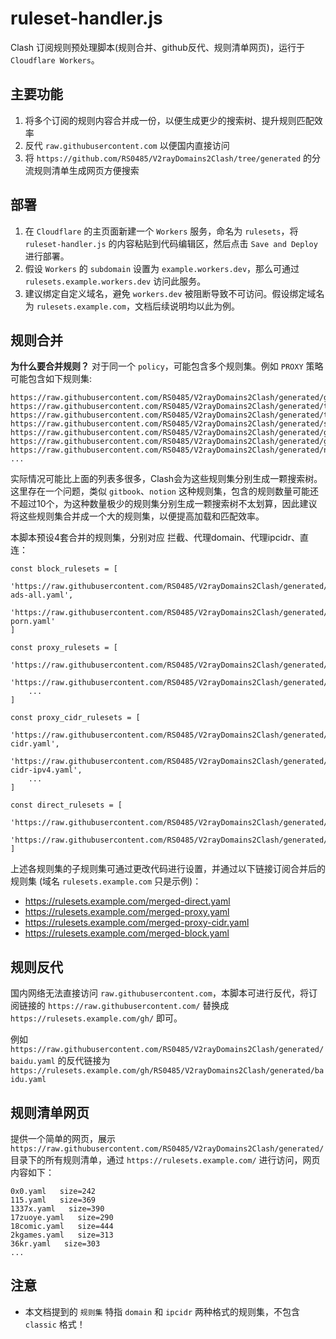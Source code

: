 # ruleset-handler.js
Clash 订阅规则预处理脚本(规则合并、github反代、规则清单网页)，运行于 `Cloudflare Workers`。

## 主要功能
1. 将多个订阅的规则内容合并成一份，以便生成更少的搜索树、提升规则匹配效率
2. 反代 `raw.githubusercontent.com` 以便国内直接访问
3. 将 `https://github.com/RS0485/V2rayDomains2Clash/tree/generated` 的分流规则清单生成网页方便搜索

## 部署
1. 在 `Cloudflare` 的主页面新建一个 `Workers` 服务，命名为 `rulesets`，将 `ruleset-handler.js` 的内容粘贴到代码编辑区，然后点击 `Save and Deploy` 进行部署。
2. 假设 `Workers` 的 `subdomain` 设置为 `example.workers.dev`，那么可通过 `rulesets.example.workers.dev` 访问此服务。
3. 建议绑定自定义域名，避免 `workers.dev` 被阻断导致不可访问。假设绑定域名为 `rulesets.example.com`，文档后续说明均以此为例。

## 规则合并
**为什么要合并规则？**
对于同一个 `policy`，可能包含多个规则集。例如 `PROXY` 策略可能包含如下规则集:
```
https://raw.githubusercontent.com/RS0485/V2rayDomains2Clash/generated/google.yaml
https://raw.githubusercontent.com/RS0485/V2rayDomains2Clash/generated/telegram.yaml
https://raw.githubusercontent.com/RS0485/V2rayDomains2Clash/generated/twitter.yaml
https://raw.githubusercontent.com/RS0485/V2rayDomains2Clash/generated/spotify.yaml
https://raw.githubusercontent.com/RS0485/V2rayDomains2Clash/generated/github.yaml
https://raw.githubusercontent.com/RS0485/V2rayDomains2Clash/generated/gitbook.yaml
https://raw.githubusercontent.com/RS0485/V2rayDomains2Clash/generated/notion.yaml
...
```
实际情况可能比上面的列表多很多，Clash会为这些规则集分别生成一颗搜索树。这里存在一个问题，类似 `gitbook`、`notion` 这种规则集，包含的规则数量可能还不超过10个，为这种数量极少的规则集分别生成一颗搜索树不太划算，因此建议将这些规则集合并成一个大的规则集，以便提高加载和匹配效率。

本脚本预设4套合并的规则集，分别对应 拦截、代理domain、代理ipcidr、直连：
```
const block_rulesets = [
    'https://raw.githubusercontent.com/RS0485/V2rayDomains2Clash/generated/category-ads-all.yaml',
    'https://raw.githubusercontent.com/RS0485/V2rayDomains2Clash/generated/category-porn.yaml'
]

const proxy_rulesets = [
    'https://raw.githubusercontent.com/RS0485/V2rayDomains2Clash/generated/yandex.yaml',
    'https://raw.githubusercontent.com/RS0485/V2rayDomains2Clash/generated/microsoft.yaml',
    ...
]

const proxy_cidr_rulesets = [
    'https://raw.githubusercontent.com/RS0485/V2rayDomains2Clash/generated/telegram-cidr.yaml',
    'https://raw.githubusercontent.com/RS0485/V2rayDomains2Clash/generated/cloudflare-cidr-ipv4.yaml',
    ...
]

const direct_rulesets = [
    'https://raw.githubusercontent.com/RS0485/V2rayDomains2Clash/generated/baidu.yaml',
    'https://raw.githubusercontent.com/RS0485/V2rayDomains2Clash/generated/zhihu.yaml'
]
```
上述各规则集的子规则集可通过更改代码进行设置，并通过以下链接订阅合并后的规则集 (域名 `rulesets.example.com` 只是示例)：
- https://rulesets.example.com/merged-direct.yaml
- https://rulesets.example.com/merged-proxy.yaml
- https://rulesets.example.com/merged-proxy-cidr.yaml
- https://rulesets.example.com/merged-block.yaml

## 规则反代
国内网络无法直接访问 `raw.githubusercontent.com`，本脚本可进行反代，将订阅链接的 `https://raw.githubusercontent.com/` 替换成 `https://rulesets.example.com/gh/` 即可。

例如 `https://raw.githubusercontent.com/RS0485/V2rayDomains2Clash/generated/baidu.yaml` 的反代链接为 `https://rulesets.example.com/gh/RS0485/V2rayDomains2Clash/generated/baidu.yaml`

## 规则清单网页
提供一个简单的网页，展示 `https://raw.githubusercontent.com/RS0485/V2rayDomains2Clash/generated/`目录下的所有规则清单，通过 `https://rulesets.example.com/` 进行访问，网页内容如下：
```
0x0.yaml   size=242
115.yaml   size=369
1337x.yaml   size=390
17zuoye.yaml   size=290
18comic.yaml   size=444
2kgames.yaml   size=313
36kr.yaml   size=303
...
```

## 注意
- 本文档提到的 `规则集` 特指 `domain` 和 `ipcidr` 两种格式的规则集，不包含 `classic` 格式！
